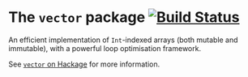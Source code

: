 The `vector` package [![Build Status](https://github.com/haskell/vector/workflows/CI/badge.svg)](https://github.com/haskell/vector/actions?query=branch%3Amaster)
====================

An efficient implementation of `Int`-indexed arrays (both mutable and immutable), with a powerful loop optimisation framework.

See [`vector` on Hackage](http://hackage.haskell.org/package/vector) for more information.
